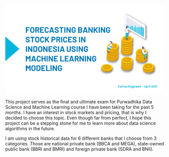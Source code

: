 ![Cover](https://github.com/karina-anggraeni/Stock-Price-Predictions/blob/main/Cover.png)

This project serves as the final and ultimate exam for Purwadhika Data Science and Machine Learning course I have been taking for the past 5 months. I have an interest in stock markets and pricing, that is why I decided to choose this topic. Even though far from perfect, I hope this project can be a stepping stone for me to learn more about data science algorithms in the future.

I am using stock historical data for 6 different banks that I choose from 3 categories. Those are national private bank (BBCA and MEGA), state-owned public bank (BBRI and BMRI) and foreign private bank (SDRA and BNII).
